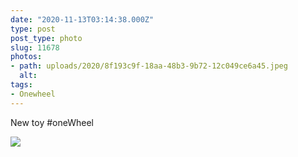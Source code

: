 ```yaml
---
date: "2020-11-13T03:14:38.000Z"
type: post 
post_type: photo
slug: 11678
photos: 
- path: uploads/2020/8f193c9f-18aa-48b3-9b72-12c049ce6a45.jpeg
  alt: 
tags: 
- Onewheel
---
```

New toy #oneWheel


![](/uploads/2020/8f193c9f-18aa-48b3-9b72-12c049ce6a45.jpeg)
